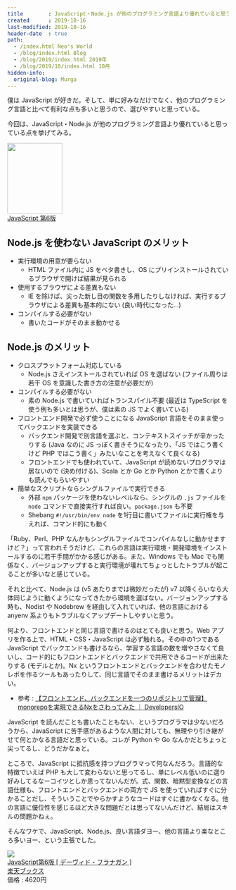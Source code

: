 ```yaml
---
title        : JavaScript・Node.js が他のプログラミング言語より優れていると思う点
created      : 2019-10-16
last-modified: 2019-10-16
header-date  : true
path:
  - /index.html Neo's World
  - /blog/index.html Blog
  - /blog/2019/index.html 2019年
  - /blog/2019/10/index.html 10月
hidden-info:
  original-blog: Murga
---
```


僕は JavaScript が好きだ。そして、単に好みなだけでなく、他のプログラミング言語と比べて有利な点も多いと思うので、選びやすいと思っている。

今回は、JavaScript・Node.js が他のプログラミング言語より優れていると思っている点を挙げてみる。

<div class="ad-amazon">
  <div class="ad-amazon-image">
    <a href="https://www.amazon.co.jp/dp/4873115736?tag=neos21-22&amp;linkCode=osi&amp;th=1&amp;psc=1">
      <img src="https://m.media-amazon.com/images/I/51c9uCrhHgL._SL160_.jpg" width="125" height="160">
    </a>
  </div>
  <div class="ad-amazon-info">
    <div class="ad-amazon-title">
      <a href="https://www.amazon.co.jp/dp/4873115736?tag=neos21-22&amp;linkCode=osi&amp;th=1&amp;psc=1">JavaScript 第6版</a>
    </div>
  </div>
</div>

## Node.js を使わない JavaScript のメリット

- 実行環境の用意が要らない
  - HTML ファイル内に JS をベタ書きし、OS にプリインストールされているブラウザで開けば結果が見られる
- 使用するブラウザによる差異もない
  - IE を除けば、尖った新し目の関数を多用したりしなければ、実行するブラウザによる差異も基本的にない (良い時代になった…)
- コンパイルする必要がない
  - 書いたコードがそのまま動かせる

## Node.js のメリット

- クロスプラットフォーム対応している
  - Node.js さえインストールされていれば OS を選ばない (ファイル周りは若干 OS を意識した書き方の注意が必要だが)
- コンパイルする必要がない
  - 素の Node.js で書いていればトランスパイル不要 (最近は TypeScript を使う例も多いとは思うが、僕は素の JS でよく書いている)
- フロントエンド開発で必ず使うことになる JavaScript 言語をそのまま使ってバックエンドを実装できる
  - バックエンド開発で別言語を選ぶと、コンテキストスイッチが辛かったりする (Java なのに JS っぽく書きそうになったり、「JS ではこう書くけど PHP ではこう書く」みたいなことを考えなくて良くなる)
  - フロントエンドでも使われていて、JavaScript が読めないプログラマは居ないので (決め付ける)、Scala とか Go とか Python とかで書くよりも読んでもらいやすい
- 簡単なスクリプトならシングルファイルで実行できる
  - 外部 `npm` パッケージを使わないレベルなら、シングルの `.js` ファイルを `node` コマンドで直接実行すれば良い。`package.json` も不要
  - Shebang `#!/usr/bin/env node` を1行目に書いてファイルに実行権を与えれば、コマンド的にも動く

「Ruby、Perl、PHP なんかもシングルファイルでコンパイルなしに動かせますけど？」って言われそうだけど、これらの言語は実行環境・開発環境をインストールするのに若干手間がかかる感じがある。また、Windows でも Mac でも関係なく、バージョンアップすると実行環境が壊れてちょっとしたトラブルが起こることが多いなと感じている。

それと比べて、Node.js は (v5 あたりまでは微妙だったが) v7 以降くらいなら大体同じように動くようになってきたから環境を選ばない。バージョンアップする時も、Nodist や Nodebrew を経由して入れていれば、他の言語における anyenv 系よりもトラブルなくアップデートしやすいと思う。

何より、フロントエンドと同じ言語で書けるのはとても良いと思う。Web アプリを作る上で、HTML・CSS・JavaScript は必ず触れる。その中の1つである JavaScript でバックエンドも書けるなら、学習する言語の数を増やさなくて良いし、コード的にもフロントエンドとバックエンドで共用できるコードが出来たりする (モデルとか)。Nx というフロントエンドとバックエンドを合わせたモノレポを作るツールもあったりして、同じ言語でそのまま書けるメリットはデカい。

- 参考 : [【フロントエンド、バックエンドを一つのリポジトリで管理】monorepoを実現できるNxをさわってみた ｜ DevelopersIO](https://dev.classmethod.jp/server-side/monorepo-nx/)

JavaScript を読んだことも書いたこともない、というプログラマは少ないだろうから、JavaScript に苦手感があるような人間に対しても、無理やり引き継がせて何とかなる言語だと思っている。コレが Python や Go なんかだとちょっと尖ってるし、どうだかなぁと。

ところで、JavaScript に抵抗感を持つプログラマって何なんだろう。言語的な特徴でいえば PHP も大して変わらないと思ってるし、単にレベル低いのに選り好みしてるなーコイツとしか思ってないんだが。式、関数、暗黙型変換などの言語仕様も、フロントエンドとバックエンドの両方で JS を使っていればすぐに分かることだし、そういうことでやらかすようなコードはすぐに書かなくなる。他の言語に優位性を感じるほど大きな問題だとは思ってないんだけど、結局はスキルの問題かねぇ。

そんなワケで、JavaScript、Node.js、良い言語ダヨー、他の言語より楽なところ多いヨー、という主張でした。

<div class="ad-rakuten">
  <div class="ad-rakuten-image">
    <a href="https://hb.afl.rakuten.co.jp/hgc/g00q0722.waxyc9ff.g00q0722.waxyd017/?pc=https%3A%2F%2Fitem.rakuten.co.jp%2Fbook%2F11846204%2F&amp;m=http%3A%2F%2Fm.rakuten.co.jp%2Fbook%2Fi%2F15990389%2F">
      <img src="https://thumbnail.image.rakuten.co.jp/@0_mall/book/cabinet/5733/9784873115733.jpg?_ex=128x128">
    </a>
  </div>
  <div class="ad-rakuten-info">
    <div class="ad-rakuten-title">
      <a href="https://hb.afl.rakuten.co.jp/hgc/g00q0722.waxyc9ff.g00q0722.waxyd017/?pc=https%3A%2F%2Fitem.rakuten.co.jp%2Fbook%2F11846204%2F&amp;m=http%3A%2F%2Fm.rakuten.co.jp%2Fbook%2Fi%2F15990389%2F">JavaScript第6版 [ デーヴィド・フラナガン ]</a>
    </div>
    <div class="ad-rakuten-shop">
      <a href="https://hb.afl.rakuten.co.jp/hgc/g00q0722.waxyc9ff.g00q0722.waxyd017/?pc=https%3A%2F%2Fwww.rakuten.co.jp%2Fbook%2F&amp;m=http%3A%2F%2Fm.rakuten.co.jp%2Fbook%2F">楽天ブックス</a>
    </div>
    <div class="ad-rakuten-price">価格 : 4620円</div>
  </div>
</div>
